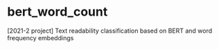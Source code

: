 # bert_word_count
[2021-2 project] Text readability classification based on BERT and word frequency embeddings 
